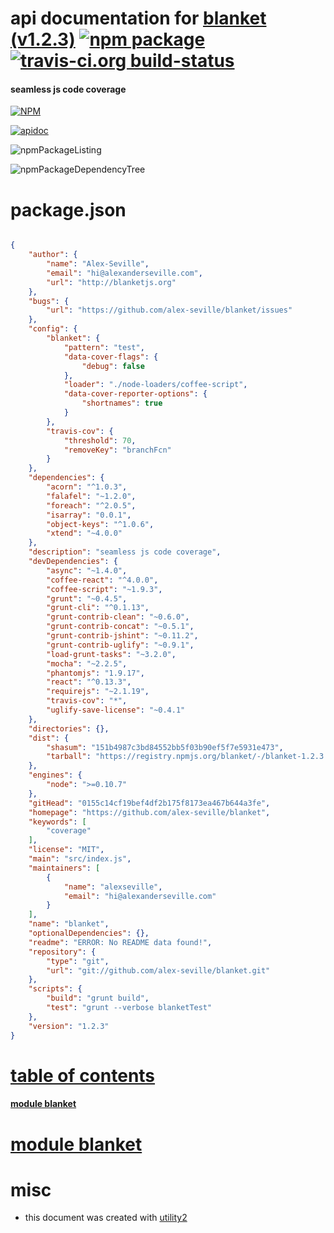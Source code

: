 # api documentation for  [blanket (v1.2.3)](https://github.com/alex-seville/blanket)  [![npm package](https://img.shields.io/npm/v/npmdoc-blanket.svg?style=flat-square)](https://www.npmjs.org/package/npmdoc-blanket) [![travis-ci.org build-status](https://api.travis-ci.org/npmdoc/node-npmdoc-blanket.svg)](https://travis-ci.org/npmdoc/node-npmdoc-blanket)
#### seamless js code coverage

[![NPM](https://nodei.co/npm/blanket.png?downloads=true)](https://www.npmjs.com/package/blanket)

[![apidoc](https://npmdoc.github.io/node-npmdoc-blanket/build/screenCapture.buildNpmdoc.browser._2Fhome_2Ftravis_2Fbuild_2Fnpmdoc_2Fnode-npmdoc-blanket_2Ftmp_2Fbuild_2Fapidoc.html.png)](https://npmdoc.github.io/node-npmdoc-blanket/build/apidoc.html)

![npmPackageListing](https://npmdoc.github.io/node-npmdoc-blanket/build/screenCapture.npmPackageListing.svg)

![npmPackageDependencyTree](https://npmdoc.github.io/node-npmdoc-blanket/build/screenCapture.npmPackageDependencyTree.svg)



# package.json

```json

{
    "author": {
        "name": "Alex-Seville",
        "email": "hi@alexanderseville.com",
        "url": "http://blanketjs.org"
    },
    "bugs": {
        "url": "https://github.com/alex-seville/blanket/issues"
    },
    "config": {
        "blanket": {
            "pattern": "test",
            "data-cover-flags": {
                "debug": false
            },
            "loader": "./node-loaders/coffee-script",
            "data-cover-reporter-options": {
                "shortnames": true
            }
        },
        "travis-cov": {
            "threshold": 70,
            "removeKey": "branchFcn"
        }
    },
    "dependencies": {
        "acorn": "^1.0.3",
        "falafel": "~1.2.0",
        "foreach": "^2.0.5",
        "isarray": "0.0.1",
        "object-keys": "^1.0.6",
        "xtend": "~4.0.0"
    },
    "description": "seamless js code coverage",
    "devDependencies": {
        "async": "~1.4.0",
        "coffee-react": "^4.0.0",
        "coffee-script": "~1.9.3",
        "grunt": "~0.4.5",
        "grunt-cli": "^0.1.13",
        "grunt-contrib-clean": "~0.6.0",
        "grunt-contrib-concat": "~0.5.1",
        "grunt-contrib-jshint": "~0.11.2",
        "grunt-contrib-uglify": "~0.9.1",
        "load-grunt-tasks": "~3.2.0",
        "mocha": "~2.2.5",
        "phantomjs": "1.9.17",
        "react": "^0.13.3",
        "requirejs": "~2.1.19",
        "travis-cov": "*",
        "uglify-save-license": "~0.4.1"
    },
    "directories": {},
    "dist": {
        "shasum": "151b4987c3bd84552bb5f03b90ef5f7e5931e473",
        "tarball": "https://registry.npmjs.org/blanket/-/blanket-1.2.3.tgz"
    },
    "engines": {
        "node": ">=0.10.7"
    },
    "gitHead": "0155c14cf19bef4df2b175f8173ea467b644a3fe",
    "homepage": "https://github.com/alex-seville/blanket",
    "keywords": [
        "coverage"
    ],
    "license": "MIT",
    "main": "src/index.js",
    "maintainers": [
        {
            "name": "alexseville",
            "email": "hi@alexanderseville.com"
        }
    ],
    "name": "blanket",
    "optionalDependencies": {},
    "readme": "ERROR: No README data found!",
    "repository": {
        "type": "git",
        "url": "git://github.com/alex-seville/blanket.git"
    },
    "scripts": {
        "build": "grunt build",
        "test": "grunt --verbose blanketTest"
    },
    "version": "1.2.3"
}
```



# <a name="apidoc.tableOfContents"></a>[table of contents](#apidoc.tableOfContents)

#### [module blanket](#apidoc.module.blanket)



# <a name="apidoc.module.blanket"></a>[module blanket](#apidoc.module.blanket)



# misc
- this document was created with [utility2](https://github.com/kaizhu256/node-utility2)

